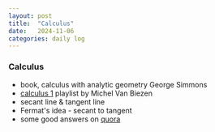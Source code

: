 ```yaml
---
layout: post
title:  "Calculus"
date:   2024-11-06
categories: daily log
---
```


### Calculus
  - book, calculus with analytic geometry George Simmons
  - [calculus 1](https://www.youtube.com/playlist?list=PLX2gX-ftPVXVzRDO_yw83HFddu5rfWsOX) playlist by Michel Van Biezen
  - secant line & tangent line
  - Fermat's idea - secant to tangent
  - some good answers on [quora](https://www.quora.com/Why-cant-we-find-the-slope-of-a-tangent-to-a-curve-at-a-point-just-like-we-find-the-slope-of-any-other-line-by-taking-any-two-points-on-the-tangent-line-and-using-the-formula-for-slope-Why-do-we-have-to-use-a-secant)
